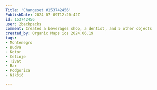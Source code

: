 ```yaml
---
Title: 'Changeset #153742456'
PublishDate: 2024-07-09T12:20:42Z
id: 153742456
user: 2backpacks
comment: Created a beverages shop, a dentist, and 5 other objects
created_by: Organic Maps ios 2024.06.19
tags:
- Montenegro
- Budva
- Kotor
- Cetinje
- Tivat
- Bar
- Podgorica
- Nikšić

---
```

